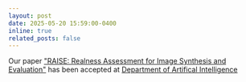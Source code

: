 ```yaml
---
layout: post
date: 2025-05-20 15:59:00-0400
inline: true
related_posts: false
---
```


Our paper  <a href='https://arxiv.org/abs/2505.19233/'>"RAISE: Realness Assessment for Image Synthesis and Evaluation"</a> has been accepted at <a href='https://sites.google.com/view/mipr-2025/ieee-mipr/'>Department of Artifical Intelligence</a> 